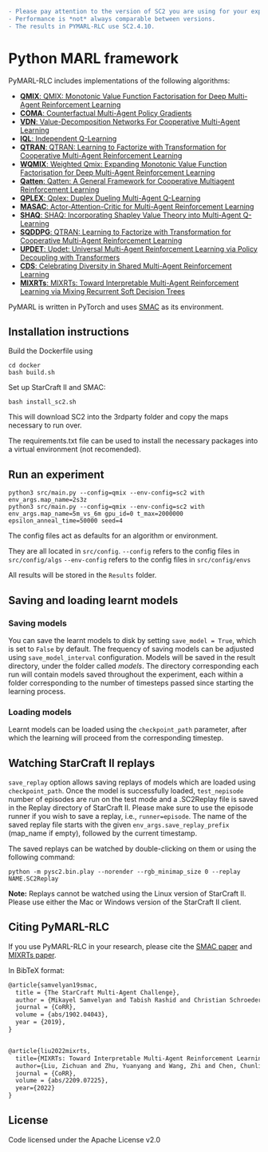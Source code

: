 ```diff
- Please pay attention to the version of SC2 you are using for your experiments. 
- Performance is *not* always comparable between versions. 
- The results in PYMARL-RLC use SC2.4.10.
```

# Python MARL framework

PyMARL-RLC includes implementations of the following algorithms:
- [**QMIX**: QMIX: Monotonic Value Function Factorisation for Deep Multi-Agent Reinforcement Learning](https://arxiv.org/abs/1803.11485)
- [**COMA**: Counterfactual Multi-Agent Policy Gradients](https://arxiv.org/abs/1705.08926)
- [**VDN**: Value-Decomposition Networks For Cooperative Multi-Agent Learning](https://arxiv.org/abs/1706.05296) 
- [**IQL**: Independent Q-Learning](https://arxiv.org/abs/1511.08779)
- [**QTRAN**: QTRAN: Learning to Factorize with Transformation for Cooperative Multi-Agent Reinforcement Learning](https://arxiv.org/abs/1905.05408)
- [**WQMIX**: Weighted Qmix: Expanding Monotonic Value Function Factorisation for Deep Multi-Agent Reinforcement Learning](https://proceedings.neurips.cc/paper/2020/file/73a427badebe0e32caa2e1fc7530b7f3-Paper.pdf)
- [**Qatten**: Qatten: A General Framework for Cooperative Multiagent Reinforcement Learning](https://arxiv.org/abs/2002.03939)
- [**QPLEX**: Qplex: Duplex Dueling Multi-Agent Q-Learning](https://arxiv.org/abs/2008.01062)
- [**MASAC**: Actor-Attention-Critic for Multi-Agent Reinforcement Learning](http://proceedings.mlr.press/v97/iqbal19a/iqbal19a.pdf)
- [**SHAQ**: SHAQ: Incorporating Shapley Value Theory into Multi-Agent Q-Learning](https://arxiv.org/pdf/2105.15013.pdf)
- [**SQDDPG**: QTRAN: Learning to Factorize with Transformation for Cooperative Multi-Agent Reinforcement Learning](https://arxiv.org/abs/1905.05408)
- [**UPDET**: Updet: Universal Multi-Agent Reinforcement Learning via Policy Decoupling with Transformers](https://arxiv.org/abs/2101.08001)
- [**CDS**: Celebrating Diversity in Shared Multi-Agent Reinforcement Learning](https://arxiv.org/abs/2106.02195)
- [**MIXRTs**: MIXRTs: Toward Interpretable Multi-Agent Reinforcement Learning via Mixing Recurrent Soft Decision Trees](https://arxiv.org/abs/2209.07225)

PyMARL is written in PyTorch and uses [SMAC](https://github.com/oxwhirl/smac) as its environment.

## Installation instructions

Build the Dockerfile using 
```shell
cd docker
bash build.sh
```

Set up StarCraft II and SMAC:
```shell
bash install_sc2.sh
```

This will download SC2 into the 3rdparty folder and copy the maps necessary to run over.

The requirements.txt file can be used to install the necessary packages into a virtual environment (not recomended).

## Run an experiment 

```shell
python3 src/main.py --config=qmix --env-config=sc2 with env_args.map_name=2s3z
python3 src/main.py --config=qmix --env-config=sc2 with env_args.map_name=5m_vs_6m gpu_id=0 t_max=2000000 epsilon_anneal_time=50000 seed=4
```

The config files act as defaults for an algorithm or environment. 

They are all located in `src/config`.
`--config` refers to the config files in `src/config/algs`
`--env-config` refers to the config files in `src/config/envs`


All results will be stored in the `Results` folder.


## Saving and loading learnt models

### Saving models

You can save the learnt models to disk by setting `save_model = True`, which is set to `False` by default. The frequency of saving models can be adjusted using `save_model_interval` configuration. Models will be saved in the result directory, under the folder called *models*. The directory corresponding each run will contain models saved throughout the experiment, each within a folder corresponding to the number of timesteps passed since starting the learning process.

### Loading models

Learnt models can be loaded using the `checkpoint_path` parameter, after which the learning will proceed from the corresponding timestep. 

## Watching StarCraft II replays

`save_replay` option allows saving replays of models which are loaded using `checkpoint_path`. Once the model is successfully loaded, `test_nepisode` number of episodes are run on the test mode and a .SC2Replay file is saved in the Replay directory of StarCraft II. Please make sure to use the episode runner if you wish to save a replay, i.e., `runner=episode`. The name of the saved replay file starts with the given `env_args.save_replay_prefix` (map_name if empty), followed by the current timestamp. 

The saved replays can be watched by double-clicking on them or using the following command:

```shell
python -m pysc2.bin.play --norender --rgb_minimap_size 0 --replay NAME.SC2Replay
```

**Note:** Replays cannot be watched using the Linux version of StarCraft II. Please use either the Mac or Windows version of the StarCraft II client.


## Citing PyMARL-RLC 

If you use PyMARL-RLC in your research, please cite the [SMAC paper](https://arxiv.org/abs/1902.04043) and [MIXRTs paper](https://arxiv.org/abs/2209.07225).

In BibTeX format:

```tex
@article{samvelyan19smac,
  title = {The StarCraft Multi-Agent Challenge},
  author = {Mikayel Samvelyan and Tabish Rashid and Christian Schroeder de Witt and Gregory Farquhar and Nantas Nardelli and Tim G. J. Rudner and Chia-Man Hung and Philiph H. S. Torr and Jakob Foerster and Shimon Whiteson},
  journal = {CoRR},
  volume = {abs/1902.04043},
  year = {2019},
}


@article{liu2022mixrts,
  title={MIXRTs: Toward Interpretable Multi-Agent Reinforcement Learning via Mixing Recurrent Soft Decision Trees},
  author={Liu, Zichuan and Zhu, Yuanyang and Wang, Zhi and Chen, Chunlin},
  journal = {CoRR},
  volume = {abs/2209.07225},
  year={2022}
}
```

## License

Code licensed under the Apache License v2.0
